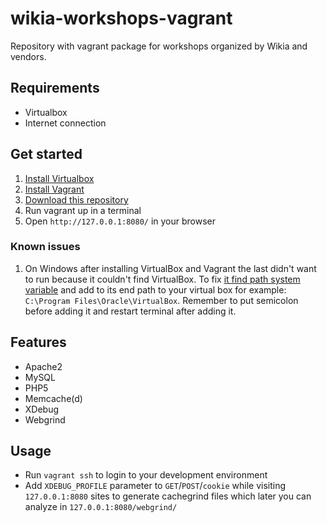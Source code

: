 # wikia-workshops-vagrant

Repository with vagrant package for workshops organized by Wikia and vendors.

## Requirements


* Virtualbox
* Internet connection

## Get started

1. [Install Virtualbox](https://www.virtualbox.org/wiki/Downloads)
2. [Install Vagrant](http://downloads.vagrantup.com/tags/v1.3.5)
3. [Download this repository](https://github.com/nandy-andy/workshops-vagrant/archive/workgate-2014.zip)
4. Run vagrant up in a terminal
5. Open `http://127.0.0.1:8080/` in your browser

### Known issues
1. On Windows after installing VirtualBox and Vagrant the last didn't want to run because it couldn't find VirtualBox. To fix [it find path system variable](http://www.computerhope.com/issues/ch000549.htm) and add to its end path to your virtual box for example: `C:\Program Files\Oracle\VirtualBox`. Remember to put semicolon before adding it and restart terminal after adding it.

## Features

* Apache2
* MySQL
* PHP5
* Memcache(d)
* XDebug
* Webgrind

## Usage

* Run `vagrant ssh` to login to your development environment
* Add `XDEBUG_PROFILE` parameter to `GET`/`POST`/`cookie` while visiting `127.0.0.1:8080` sites to generate cachegrind files which later you can analyze in `127.0.0.1:8080/webgrind/`
